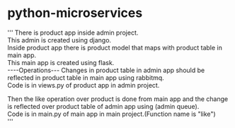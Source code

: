 # python-microservices

'''
There is product app inside admin project.</br>
This admin is created using django.</br>
Inside product app there is product model that maps with product table in main app.</br>
This main app is created using flask.</br>
----Operations---
Changes in product table in admin app should be reflected in product table in main app using rabbitmq.</br>
Code is in views.py of product app in admin project.</br>

Then the like operation over product is done from main app and the change is reflected over product table of admin app using (admin queue).</br>
Code is in main.py of main app in main project.(Function name is "like")</br>
'''
